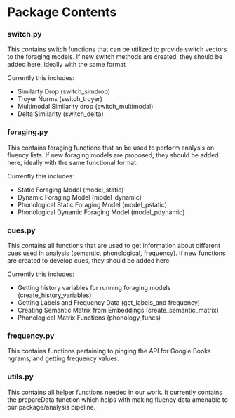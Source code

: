 # Package Contents

### switch.py 
This contains switch functions that can be utilized to provide switch vectors to the foraging models. If new switch methods are created, they should be added here, ideally with the same format 

Currently this includes:
- Similarty Drop (switch_simdrop)
- Troyer Norms (switch_troyer)
- Multimodal Similarity drop (switch_multimodal)
- Delta Similarity (switch_delta)

### foraging.py
This contains foraging functions that an be used to perform analysis on fluency lists. If new foraging models are proposed, they should be added here, ideally with the same functional format. 

Currently this includes:
- Static Foraging Model (model_static)
- Dynamic Foraging Model (model_dynamic)
- Phonological Static Foraging Model (model_pstatic)
- Phonological Dynamic Foraging Model (model_pdynamic)

### cues.py
This contains all functions that are used to get information about different cues used in analysis (semantic, phonological, frequency). If new functions are created to develop cues, they should be added here.

Currently this includes:
- Getting history variables for running foraging models (create_history_variables)
- Getting Labels and Frequency Data (get_labels_and frequency)
- Creating Semantic Matrix from Embeddings (create_semantic_matrix)
- Phonological Matrix Functions (phonology_funcs)

### frequency.py
This contains functions pertaining to pinging the API for Google Books ngrams, and getting frequency values.

### utils.py
This contains all helper functions needed in our work. It currently contains the prepareData function which helps with making fluency data amenable to our package/analysis pipeline. 
